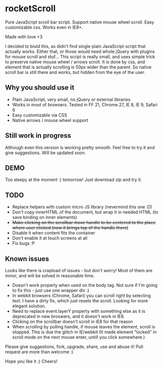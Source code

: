 rocketScroll
============

Pure JavaScript scroll bar script. Support native mouse wheel scroll. Easy customizable css. Works even in IE8+.

Made with love <3

I decided to biuld this, as didn't find single plain JavaScript script that actually works. Either that, or those would need whole jQuery with plugins for mouse scroll and stuf... This script is really small, and uses simple trick to preserve native mouse wheel / arrows scroll. It is done by css, and element that is actually scrolling is 50px wider than the parent. So native scroll bar is still there and works, but hidden from the eye of the user.


## Why you should use it

* Plain JavaScript, very small, no jQuery or external libraries
* Works in most of browsers. Tested in FF 21, Chrome 27, IE 8, IE 9, Safari 6
* Easy customizable via CSS
* Native arrows / mouse wheel support


## Still work in progress

Although even this version is working pretty smooth. Feel free to try it and give suggestions. Will be updated soon.


## DEMO

Too sleepy at the moment :) tomorrow! Just download zip and try it.


## TODO

* Replace helpers with custom micro JS library (nevermind this one :D)
* Don't copy innerHTML of the document, but wrap it in needed HTML (to save binding on inner elements)
* ~~Make clicking on the scrollbar move handle to be centered to the place where user clicked (now it brings top of the handle there)~~
* Disable it when content fits the container
* Don't enable it at touch screens at all
* Fix bugs :P


## Known issues

Looks like there is crapload of issues - but don't worry! Most of them are minor, and will be solved in reasonable time.

* Doesn't work properly when used on the body tag. Not sure if I'm going to fix this - just use one wrapper div :)
* In webkit browsers (Chrome, Safari) you can scroll right by selecting text. I have a dirty fix, which just resets the scroll. Looking for more elegant solution.
* Need to replace event.layerY property with something else as it is deprecated in new broswers, and it doesn't work in IE8.
* Clicking on the scrollbar doesn't scroll in IE8 for that reason
* When scrolling by pulling handle, if mouse leaves the element, scroll is stopped. This is due the glitch in IE/webkit (It made element "locked" in scroll mode on the next mouse enter, untill you click somewhere.)

Please give suggestions, fork, upgrade, share, use and abuse it! Pull request are more than welcome :)

Hope you like it :)
Cheers!